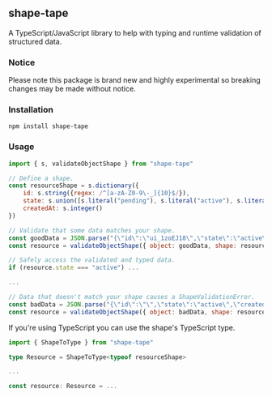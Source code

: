 ## shape-tape
A TypeScript/JavaScript library to help with typing and runtime validation of structured data.

### Notice
Please note this package is brand new and highly experimental so breaking changes may be made without notice.

### Installation
```
npm install shape-tape
```

### Usage
```javascript
import { s, validateObjectShape } from "shape-tape"

// Define a shape.
const resourceShape = s.dictionary({
	id: s.string({regex: /^[a-zA-Z0-9\-_]{10}$/}),
	state: s.union([s.literal("pending"), s.literal("active"), s.literal("removed")]),
	createdAt: s.integer()
})

// Validate that some data matches your shape.
const goodData = JSON.parse("{\"id\":\"ui_1zoEJ18\",\"state\":\"active\",\"createdAt\":1700354795466}")
const resource = validateObjectShape({ object: goodData, shape: resourceShape })

// Safely access the validated and typed data.
if (resource.state === "active") ...

...

// Data that doesn't match your shape causes a ShapeValidationError.
const badData = JSON.parse("{\"id\":\"\",\"state\":\"active\",\"createdAt\":1700354795466}")
const resource = validateObjectShape({ object: badData, shape: resourceShape }) // This causes ShapeValidationError
```

If you're using TypeScript you can use the shape's TypeScript type.
```typescript
import { ShapeToType } from "shape-tape"

type Resource = ShapeToType<typeof resourceShape>

...

const resource: Resource = ...
```
